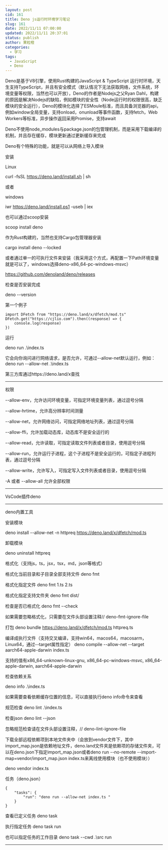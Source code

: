 ```yaml
---
layout: post
cid: 161
title: Deno js运行时环境学习笔记
slug: 161
date: 2022/11/11 07:00:00
updated: 2022/11/11 20:37:01
status: publish
author: 果粒橙
categories: 
  - 学习
tags: 
  - JavaScript
  - Deno
---
```



Deno是基于V8引擎，使用Rust构建的JavaScript & TypeScript 运行时环境，天生支持TypeScript，并且有安全模式（默认情况下无法获取网络，文件系统，环境变量等权限，当然也可以开放），Deno的作者是Nodejs之父Ryan Dahl，构建的原因是解决Nodejs的缺陷，例如模块的安全性（Node运行时的权限很高，缺乏模块的安全运行），Deno的模块化选择了ESMoule标准，而且具备浏览器的api，例如window全局变量，支持onload，onunload等事件函数，支持fetch，Web Workers等标准，异步操作返回采用Promise，支持await

Deno不使用node_modules与package.json的包管理机制，而是采用下载编译的机制，并且存在缓存，模块更新通过更新缓存来完成

Deno有个特殊的功能，就是可以从网络上导入模块

安装

Linux

curl -fsSL https://deno.land/install.sh | sh

或者

windows

iwr https://deno.land/install.ps1 -useb | iex


也可以通过scoop安装

scoop install deno

作为Rust构建的，当然也支持Cargo包管理器安装

cargo install deno --locked

或者通过单一的可执行文件来安装（我采用这个方式，再配置一下Path环境变量就是可以了，windows选择deno-x86_64-pc-windows-msvc）

https://github.com/denoland/deno/releases

检查是否安装完成

deno --version



第一个例子


    import DFetch from "https://deno.land/x/dfetch/mod.ts"
    DFetch.get("https://cjlio.com").then((response) => {
        console.log(response)
    })


运行

deno run .\index.ts

它会向你询问进行网络请求，是否允许，可通过--allow-net默认运行，例如：deno run --allow-net .\index.ts

第三方库通过https://deno.land/x查找



---

权限

--allow-env，允许访问环境变量，可指定环境变量列表，通过逗号分隔

--allow-hrtime，允许高分辨率时间测量

--allow-net，允许网络访问，可指定网络地址列表，通过逗号分隔

--allow-ffi，允许加载动态库，动态库不是安全运行的

--allow-read，允许读取，可指定读取文件列表或者目录，使用逗号分隔

--allow-run，允许运行子进程，这个子进程不是安全运行的，可指定子进程列表，通过逗号分隔

--allow-write，允许写入，可指定写入文件列表或者目录，使用逗号分隔

-A 或者 --allow-all 允许全部权限




---

VsCode插件deno


---

deno内置工具

安装模块

deno install --allow-net -n httpreq https://deno.land/x/dfetch/mod.ts

卸载模块

deno uninstall httpreq

格式化（支持js，ts，jsx，tsx，md，json等格式）

格式化当前目录和子目录全部支持文件
deno fmt

格式化指定文件
deno fmt 1.ts 2.ts

格式化指定支持文件夹
deno fmt dist/

检查是否已格式化
deno fmt --check

如果需要忽略格式化，只需要在文件头部设置注释// deno-fmt-ignore-file


打包
deno bundle https://deno.land/x/dfetch/mod.ts httpreq.ts

编译成执行文件（支持交叉编译，支持win64，macos64，macosarm，Linux64，通过--target属性指定）
deno compile --allow-net --target aarch64-apple-darwin index.ts 

支持的值有x86_64-unknown-linux-gnu, x86_64-pc-windows-msvc, x86_64-apple-darwin, aarch64-apple-darwin


检查依赖关系

deno info .\index.ts

如果需要查看依赖缓存位置的信息，可以直接执行deno info命令来查看

规范检查
deno lint .\index.ts

检查json
deno lint --json

忽略规范检查请在文件头部设置注释，// deno-lint-ignore-file

下载全部远程依赖项到本地文件夹中（会放到vendor文件下，其中import_map.json是依赖地址文件，deno.land文件夹是依赖项的存储文件夹，可以在deno.json下指定import_map.json或者deno run --no-remote --import-map=vendor/import_map.json index.ts来离线使用模块（也不使用模块））

deno vendor index.ts


任务（deno.json）

    {
        "tasks": {
            "run": "deno run --allow-net index.ts "
        }
    }

查看已定义任务
deno task

执行指定任务
deno task run

也可以指定任务的工作目录
deno task --cwd .\src run


---
